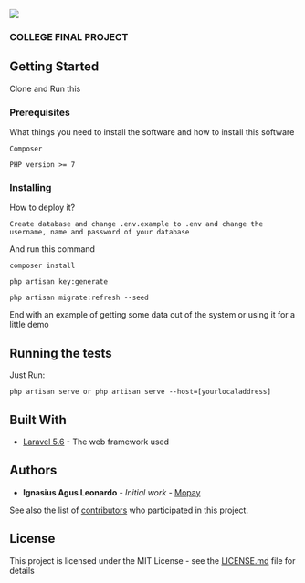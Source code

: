 ![](https://doc-04-8k-docs.googleusercontent.com/docs/securesc/f2d549kumsgrbcmntvlp688jasb6fmsd/4mbcogvp36oloh8e089idrj7bqvh7qeb/1582576200000/04199246133259550861/08756514175805750360/11FuHg9IEPozb--OxebYPbNuZJoBJgSc7?authuser=0&nonce=i60l5sutunp82&user=08756514175805750360&hash=tt02tgic47q9qrq3a5hif6nhp8p3plpg)
### COLLEGE FINAL PROJECT

## Getting Started

Clone and Run this

### Prerequisites

What things you need to install the software and how to install this software

```
Composer
```
```
PHP version >= 7
```
### Installing

How to deploy it?

```
Create database and change .env.example to .env and change the username, name and password of your database
```

And run this command

```
composer install
```
```
php artisan key:generate
```
```
php artisan migrate:refresh --seed
```

End with an example of getting some data out of the system or using it for a little demo

## Running the tests

Just Run:
```
php artisan serve or php artisan serve --host=[yourlocaladdress]
```

## Built With

* [Laravel 5.6](https://laravel.com/docs/5.6/) - The web framework used


## Authors

* **Ignasius Agus Leonardo** - *Initial work* - [Mopay](https://github.com/leonard04/WFSolo-Mopay)

See also the list of [contributors](https://github.com/leonard04/WFSolo-Mopay/graphs/contributors) who participated in this project.

## License

This project is licensed under the MIT License - see the [LICENSE.md](LICENSE.md) file for details

